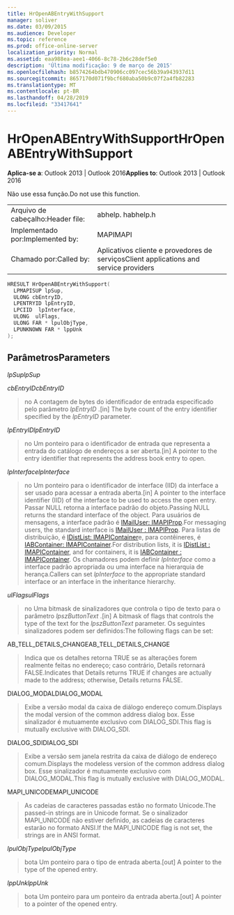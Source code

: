 ```yaml
---
title: HrOpenABEntryWithSupport
manager: soliver
ms.date: 03/09/2015
ms.audience: Developer
ms.topic: reference
ms.prod: office-online-server
localization_priority: Normal
ms.assetid: eaa988ea-aee1-4066-8c78-2b6c28def5e0
description: 'Última modificação: 9 de março de 2015'
ms.openlocfilehash: b8574264bdb470906cc097cec56b39a943937d11
ms.sourcegitcommit: 8657170d071f9bcf680aba50b9c07f2a4fb82283
ms.translationtype: MT
ms.contentlocale: pt-BR
ms.lasthandoff: 04/28/2019
ms.locfileid: "33417641"
---
```

# <a name="hropenabentrywithsupport"></a><span data-ttu-id="9ecb9-103">HrOpenABEntryWithSupport</span><span class="sxs-lookup"><span data-stu-id="9ecb9-103">HrOpenABEntryWithSupport</span></span>

  
  
<span data-ttu-id="9ecb9-104">**Aplica-se a**: Outlook 2013 | Outlook 2016</span><span class="sxs-lookup"><span data-stu-id="9ecb9-104">**Applies to**: Outlook 2013 | Outlook 2016</span></span> 
  
<span data-ttu-id="9ecb9-105">Não use essa função.</span><span class="sxs-lookup"><span data-stu-id="9ecb9-105">Do not use this function.</span></span>
  
|||
|:-----|:-----|
|<span data-ttu-id="9ecb9-106">Arquivo de cabeçalho:</span><span class="sxs-lookup"><span data-stu-id="9ecb9-106">Header file:</span></span>  <br/> |<span data-ttu-id="9ecb9-107">abhelp. h</span><span class="sxs-lookup"><span data-stu-id="9ecb9-107">abhelp.h</span></span>  <br/> |
|<span data-ttu-id="9ecb9-108">Implementado por:</span><span class="sxs-lookup"><span data-stu-id="9ecb9-108">Implemented by:</span></span>  <br/> |<span data-ttu-id="9ecb9-109">MAPI</span><span class="sxs-lookup"><span data-stu-id="9ecb9-109">MAPI</span></span>  <br/> |
|<span data-ttu-id="9ecb9-110">Chamado por:</span><span class="sxs-lookup"><span data-stu-id="9ecb9-110">Called by:</span></span>  <br/> |<span data-ttu-id="9ecb9-111">Aplicativos cliente e provedores de serviços</span><span class="sxs-lookup"><span data-stu-id="9ecb9-111">Client applications and service providers</span></span>  <br/> |
   
```cpp
HRESULT HrOpenABEntryWithSupport(
  LPMAPISUP lpSup,
  ULONG cbEntryID,
  LPENTRYID lpEntryID,
  LPCIID  lpInterface,
  ULONG  ulFlags,
  ULONG FAR * lpulObjType,
  LPUNKNOWN FAR * lppUnk
);
```

## <a name="parameters"></a><span data-ttu-id="9ecb9-112">Parâmetros</span><span class="sxs-lookup"><span data-stu-id="9ecb9-112">Parameters</span></span>

 <span data-ttu-id="9ecb9-113">_lpSup_</span><span class="sxs-lookup"><span data-stu-id="9ecb9-113">_lpSup_</span></span>
  
> 
    
 <span data-ttu-id="9ecb9-114">_cbEntryID_</span><span class="sxs-lookup"><span data-stu-id="9ecb9-114">_cbEntryID_</span></span>
  
> <span data-ttu-id="9ecb9-115">no A contagem de bytes do identificador de entrada especificado pelo parâmetro _lpEntryID_ .</span><span class="sxs-lookup"><span data-stu-id="9ecb9-115">[in] The byte count of the entry identifier specified by the  _lpEntryID_ parameter.</span></span> 
    
 <span data-ttu-id="9ecb9-116">_lpEntryID_</span><span class="sxs-lookup"><span data-stu-id="9ecb9-116">_lpEntryID_</span></span>
  
> <span data-ttu-id="9ecb9-117">no Um ponteiro para o identificador de entrada que representa a entrada do catálogo de endereços a ser aberta.</span><span class="sxs-lookup"><span data-stu-id="9ecb9-117">[in] A pointer to the entry identifier that represents the address book entry to open.</span></span>
    
 <span data-ttu-id="9ecb9-118">_lpInterface_</span><span class="sxs-lookup"><span data-stu-id="9ecb9-118">_lpInterface_</span></span>
  
>  <span data-ttu-id="9ecb9-119">no Um ponteiro para o identificador de interface (IID) da interface a ser usado para acessar a entrada aberta.</span><span class="sxs-lookup"><span data-stu-id="9ecb9-119">[in] A pointer to the interface identifier (IID) of the interface to be used to access the open entry.</span></span> <span data-ttu-id="9ecb9-120">Passar NULL retorna a interface padrão do objeto.</span><span class="sxs-lookup"><span data-stu-id="9ecb9-120">Passing NULL returns the standard interface of the object.</span></span> <span data-ttu-id="9ecb9-121">Para usuários de mensagens, a interface padrão é [IMailUser: IMAPIProp](imailuserimapiprop.md).</span><span class="sxs-lookup"><span data-stu-id="9ecb9-121">For messaging users, the standard interface is [IMailUser : IMAPIProp](imailuserimapiprop.md).</span></span> <span data-ttu-id="9ecb9-122">Para listas de distribuição, é [IDistList: IMAPIContainer](idistlistimapicontainer.md)e, para contêineres, é [IABContainer: IMAPIContainer](iabcontainerimapicontainer.md).</span><span class="sxs-lookup"><span data-stu-id="9ecb9-122">For distribution lists, it is [IDistList : IMAPIContainer](idistlistimapicontainer.md), and for containers, it is [IABContainer : IMAPIContainer](iabcontainerimapicontainer.md).</span></span> <span data-ttu-id="9ecb9-123">Os chamadores podem definir _lpInterface_ como a interface padrão apropriada ou uma interface na hierarquia de herança.</span><span class="sxs-lookup"><span data-stu-id="9ecb9-123">Callers can set  _lpInterface_ to the appropriate standard interface or an interface in the inheritance hierarchy.</span></span> 
    
 <span data-ttu-id="9ecb9-124">_ulFlags_</span><span class="sxs-lookup"><span data-stu-id="9ecb9-124">_ulFlags_</span></span>
  
> <span data-ttu-id="9ecb9-125">no Uma bitmask de sinalizadores que controla o tipo de texto para o parâmetro _lpszButtonText_ .</span><span class="sxs-lookup"><span data-stu-id="9ecb9-125">[in] A bitmask of flags that controls the type of the text for the  _lpszButtonText_ parameter.</span></span> <span data-ttu-id="9ecb9-126">Os seguintes sinalizadores podem ser definidos:</span><span class="sxs-lookup"><span data-stu-id="9ecb9-126">The following flags can be set:</span></span> 
    
<span data-ttu-id="9ecb9-127">AB_TELL_DETAILS_CHANGE</span><span class="sxs-lookup"><span data-stu-id="9ecb9-127">AB_TELL_DETAILS_CHANGE</span></span>
  
> <span data-ttu-id="9ecb9-128">Indica que os detalhes retorna TRUE se as alterações forem realmente feitas no endereço; caso contrário, Details retornará FALSE.</span><span class="sxs-lookup"><span data-stu-id="9ecb9-128">Indicates that Details returns TRUE if changes are actually made to the address; otherwise, Details returns FALSE.</span></span>
    
<span data-ttu-id="9ecb9-129">DIALOG_MODAL</span><span class="sxs-lookup"><span data-stu-id="9ecb9-129">DIALOG_MODAL</span></span>
  
> <span data-ttu-id="9ecb9-130">Exibe a versão modal da caixa de diálogo endereço comum.</span><span class="sxs-lookup"><span data-stu-id="9ecb9-130">Displays the modal version of the common address dialog box.</span></span> <span data-ttu-id="9ecb9-131">Esse sinalizador é mutuamente exclusivo com DIALOG_SDI.</span><span class="sxs-lookup"><span data-stu-id="9ecb9-131">This flag is mutually exclusive with DIALOG_SDI.</span></span>
    
<span data-ttu-id="9ecb9-132">DIALOG_SDI</span><span class="sxs-lookup"><span data-stu-id="9ecb9-132">DIALOG_SDI</span></span>
  
> <span data-ttu-id="9ecb9-133">Exibe a versão sem janela restrita da caixa de diálogo de endereço comum.</span><span class="sxs-lookup"><span data-stu-id="9ecb9-133">Displays the modeless version of the common address dialog box.</span></span> <span data-ttu-id="9ecb9-134">Esse sinalizador é mutuamente exclusivo com DIALOG_MODAL.</span><span class="sxs-lookup"><span data-stu-id="9ecb9-134">This flag is mutually exclusive with DIALOG_MODAL.</span></span>
    
<span data-ttu-id="9ecb9-135">MAPI_UNICODE</span><span class="sxs-lookup"><span data-stu-id="9ecb9-135">MAPI_UNICODE</span></span>
  
> <span data-ttu-id="9ecb9-136">As cadeias de caracteres passadas estão no formato Unicode.</span><span class="sxs-lookup"><span data-stu-id="9ecb9-136">The passed-in strings are in Unicode format.</span></span> <span data-ttu-id="9ecb9-137">Se o sinalizador MAPI_UNICODE não estiver definido, as cadeias de caracteres estarão no formato ANSI.</span><span class="sxs-lookup"><span data-stu-id="9ecb9-137">If the MAPI_UNICODE flag is not set, the strings are in ANSI format.</span></span>
    
 <span data-ttu-id="9ecb9-138">_lpulObjType_</span><span class="sxs-lookup"><span data-stu-id="9ecb9-138">_lpulObjType_</span></span>
  
> <span data-ttu-id="9ecb9-139">bota Um ponteiro para o tipo de entrada aberta.</span><span class="sxs-lookup"><span data-stu-id="9ecb9-139">[out] A pointer to the type of the opened entry.</span></span>
    
 <span data-ttu-id="9ecb9-140">_lppUnk_</span><span class="sxs-lookup"><span data-stu-id="9ecb9-140">_lppUnk_</span></span>
  
> <span data-ttu-id="9ecb9-141">bota Um ponteiro para um ponteiro da entrada aberta.</span><span class="sxs-lookup"><span data-stu-id="9ecb9-141">[out] A pointer to a pointer of the opened entry.</span></span>
    

